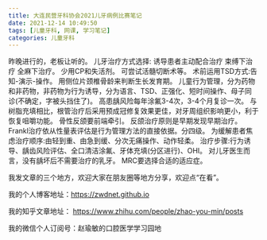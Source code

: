 ```yaml
---
title: 大连民营牙科协会2021儿牙病例比赛笔记
date: 2021-12-14 10:49:50
tags: [儿童牙科, 网课, 学习笔记]
categories: 儿童牙科
---
```

昨晚进行的，老板让听的。
儿牙治疗方式选择:
诱导患者主动配合治疗
束缚下治疗
全麻下治疗。
少用CP和失活剂。
可尝试活髓切断术等。
术前运用TSD方式:告知-演示-操作。
用侧位片颈椎骨龄来判断生长发育期。
儿童行为管理，分为药物和非药物，非药物为行为诱导，分为语言、TSD、正强化、短时间操作、母子同诊(不确定，字被头挡住了)。
高患龋风险每年涂氟3-4次，3-4个月复诊一次。
与树脂充填相比，根管治疗后采用预成冠修复效果更佳，对牙周组织影响更小，利于恢复咀嚼功能。
骨性反颌要前端牵引。
反颌治疗原则是早期发现早期治疗。
Frankl治疗依从性量表评估是行为管理方法的直接依据。分四级。
为缓解患者焦虑治疗顺序:由轻到重、由急到缓、分次无痛操作、动作轻柔。
治疗步骤:行为诱导、龋齿风险评估、全口清洁涂氟、牙体充填(分区进行)、OHI。
对儿牙医生而言，没有龋坏后不需要治疗的乳牙。
MRC要选择合适的适应症。



我发文章的三个地方，欢迎大家在朋友圈等地方分享，欢迎点“在看”。

我的个人博客地址：https://zwdnet.github.io

我的知乎文章地址： https://www.zhihu.com/people/zhao-you-min/posts

我的微信个人订阅号：赵瑜敏的口腔医学学习园地

